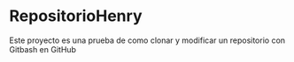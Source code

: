 # RepositorioHenry
Este proyecto es una prueba de como clonar y modificar un repositorio con Gitbash en GitHub
